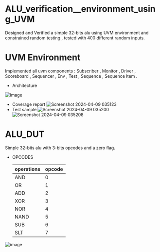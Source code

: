 # ALU_verification__environment_using_UVM
Designed and Verified a simple 32-bits alu using UVM environment and constrained random testing ,
tested with 400 different random inputs.
# UVM Environment 
Implemented all uvm components : Subscriber , Monitor , Driver , Scoreboard , Sequencer , Env , Test , Sequence , Sequence Item .

 * Architecture
  
 ![image](https://github.com/MohabAmged/ALU_verification__environment_using_UVM/assets/68222258/3d87b438-1408-434e-9a5e-67d785992029)
* Coverage report
  ![Screenshot 2024-04-09 035123](https://github.com/MohabAmged/ALU_verification__environment_using_UVM/assets/68222258/ed8a78f3-f8b3-4365-a329-a8c7e7d59ae5)
* Test sample
  ![Screenshot 2024-04-09 035200](https://github.com/MohabAmged/ALU_verification__environment_using_UVM/assets/68222258/fb84eb13-8d4d-4414-b6fc-8a19e2ed5d7f)
  ![Screenshot 2024-04-09 035208](https://github.com/MohabAmged/ALU_verification__environment_using_UVM/assets/68222258/5a18820e-0e9d-41b1-b498-7b492a812cca)
  
# ALU_DUT
Simple 32-bits alu with 3-bits opcodes and a zero flag.
* OPCODES
  
  | operations | opcode |
  | ---------- | ------ |
  | AND        |  0     |
  | OR         |  1     |
  | ADD        |  2     |
  | XOR        |  3     |
  | NOR        |  4     |
  | NAND       |  5     |
  | SUB        |  6     |
  | SLT        |  7     |

![image](https://github.com/MohabAmged/ALU_verification__environment_using_UVM/assets/68222258/d89b8ef3-0dfd-4ed5-aaf6-be13c53e310e)




